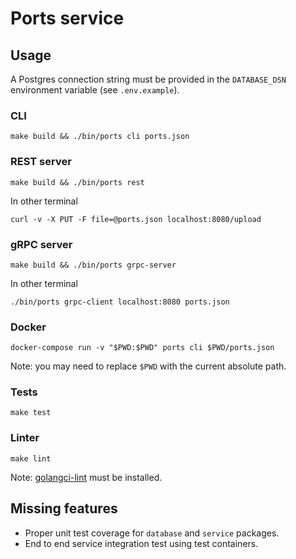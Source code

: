 # Ports service

## Usage
A Postgres connection string must be provided in the `DATABASE_DSN` environment variable (see `.env.example`).

### CLI
`make build && ./bin/ports cli ports.json`

### REST server
`make build && ./bin/ports rest`

In other terminal

`curl -v -X PUT -F file=@ports.json localhost:8080/upload`

### gRPC server
`make build && ./bin/ports grpc-server`

In other terminal

`./bin/ports grpc-client localhost:8080 ports.json`

### Docker

`docker-compose run -v "$PWD:$PWD" ports cli $PWD/ports.json`

Note: you may need to replace `$PWD` with the current absolute path.

### Tests

`make test`

### Linter

`make lint`

Note: [golangci-lint](https://golangci-lint.run/usage/install/) must be installed.

## Missing features

* Proper unit test coverage for `database` and `service` packages.
* End to end service integration test using test containers.
